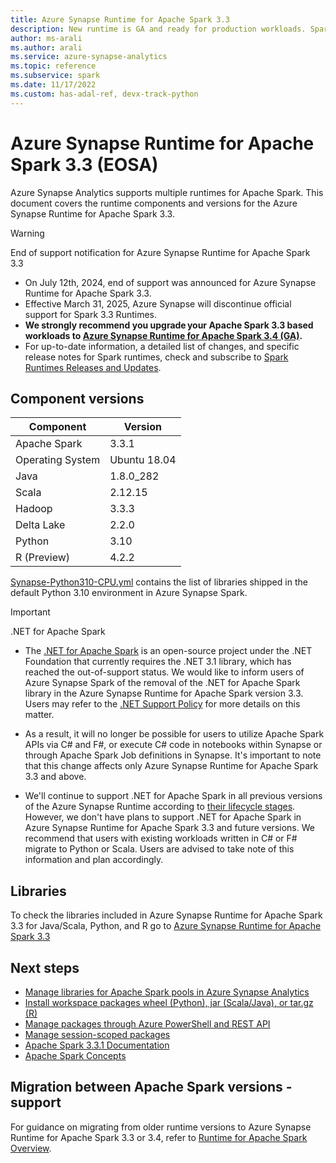 ```yaml
---
title: Azure Synapse Runtime for Apache Spark 3.3
description: New runtime is GA and ready for production workloads. Spark 3.3.1, Python 3.10, Delta Lake 2.2.
author: ms-arali
ms.author: arali
ms.service: azure-synapse-analytics
ms.topic: reference
ms.subservice: spark
ms.date: 11/17/2022
ms.custom: has-adal-ref, devx-track-python
---
```


# Azure Synapse Runtime for Apache Spark 3.3 (EOSA)

Azure Synapse Analytics supports multiple runtimes for Apache Spark. This document covers the runtime components and versions for the Azure Synapse Runtime for Apache Spark 3.3. 

> [!Warning]
> End of support notification for Azure Synapse Runtime for Apache Spark 3.3 
> * On July 12th, 2024, end of support was announced for Azure Synapse Runtime for Apache Spark 3.3.
> * Effective March 31, 2025, Azure Synapse will discontinue official support for Spark 3.3 Runtimes.
> * **We strongly recommend you upgrade your Apache Spark 3.3 based workloads to [Azure Synapse Runtime for Apache Spark 3.4 (GA)](./apache-spark-34-runtime.md).**
> * For up-to-date information, a detailed list of changes, and specific release notes for Spark runtimes, check and subscribe to [Spark Runtimes Releases and Updates](https://github.com/microsoft/synapse-spark-runtime).
## Component versions
|  Component   | Version      |  
| ----- |--------------|
| Apache Spark | 3.3.1        |
| Operating System | Ubuntu 18.04 |
| Java | 1.8.0_282    |
| Scala | 2.12.15      |
| Hadoop | 3.3.3        |
| Delta Lake | 2.2.0        |
| Python | 3.10         |
| R (Preview) | 4.2.2        |


[Synapse-Python310-CPU.yml](https://github.com/Azure-Samples/Synapse/blob/main/Spark/Python/Synapse-Python310-CPU.yml) contains the list of libraries shipped in the default Python 3.10 environment in Azure Synapse Spark.


>[!IMPORTANT]
> .NET for Apache Spark
> * The [.NET for Apache Spark](https://github.com/dotnet/spark) is an open-source project under the .NET Foundation that currently requires the .NET 3.1 library, which has reached the out-of-support status. We would like to inform users of Azure Synapse Spark of the removal of the .NET for Apache Spark library in the Azure Synapse Runtime for Apache Spark version 3.3. Users may refer to the [.NET Support Policy](https://dotnet.microsoft.com/platform/support/policy/dotnet-core) for more details on this matter.
>
> * As a result, it will no longer be possible for users to utilize Apache Spark APIs via C# and F#, or execute C# code in notebooks within Synapse or through Apache Spark Job definitions in Synapse. It's important to note that this change affects only Azure Synapse Runtime for Apache Spark 3.3 and above. 
> 
> * We'll continue to support .NET for Apache Spark in all previous versions of the Azure Synapse Runtime according to [their lifecycle stages](runtime-for-apache-spark-lifecycle-and-supportability.md). However, we don't have plans to support .NET for Apache Spark in Azure Synapse Runtime for Apache Spark 3.3 and future versions. We recommend that users with existing workloads written in C# or F# migrate to Python or Scala. Users are advised to take note of this information and plan accordingly.

## Libraries
To check the libraries included in Azure Synapse Runtime for Apache Spark 3.3 for Java/Scala, Python, and R go to [Azure Synapse Runtime for Apache Spark 3.3](https://github.com/microsoft/synapse-spark-runtime/tree/main/Synapse/spark3.3)

## Next steps
- [Manage libraries for Apache Spark pools in Azure Synapse Analytics](apache-spark-manage-pool-packages.md)
- [Install workspace packages wheel (Python), jar (Scala/Java), or tar.gz (R)](apache-spark-manage-workspace-packages.md)
- [Manage packages through Azure PowerShell and REST API](apache-spark-manage-packages-outside-UI.md)
- [Manage session-scoped packages](apache-spark-manage-session-packages.md)
- [Apache Spark 3.3.1 Documentation](https://spark.apache.org/docs/3.3.1/)
- [Apache Spark Concepts](apache-spark-concepts.md)

## Migration between Apache Spark versions - support

For guidance on migrating from older runtime versions to Azure Synapse Runtime for Apache Spark 3.3 or 3.4, refer to [Runtime for Apache Spark Overview](./apache-spark-version-support.md#migration-between-apache-spark-versions---support).
